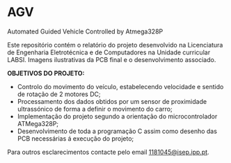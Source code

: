 # AGV
 Automated Guided Vehicle Controlled by Atmega328P

Este repositório contém o relatório do projeto desenvolvido na Licenciatura de Engenharia Eletrotécnica e de Computadores na Unidade curricular LABSI. 
Imagens ilustrativas da PCB final e o desenvolvimento associado.


<b>OBJETIVOS DO PROJETO:</b>
<ul>
<li>Controlo do movimento do veículo, estabelecendo velocidade e sentido de rotação de 2 motores DC;</li>
<li>Processamento dos dados obtidos por um sensor de proximidade ultrassónico de forma a definir o movimento do carro;</li>
<li>Implementação do projeto segundo a orientação do microcontrolador ATMega328P;</li>
<li>Desenvolvimento de toda a programação C assim como desenho das PCB necessárias á execução do projeto;</li>
</ul>

Para outros esclarecimentos contacte pelo email 1181045@isep.ipp.pt.
